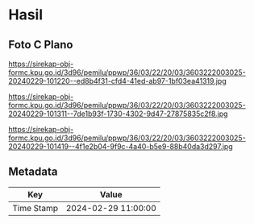 # Hasil

## Foto C Plano

https://sirekap-obj-formc.kpu.go.id/3d96/pemilu/ppwp/36/03/22/20/03/3603222003025-20240229-101220--ed8b4f31-cfd4-41ed-ab97-1bf03ea41319.jpg

https://sirekap-obj-formc.kpu.go.id/3d96/pemilu/ppwp/36/03/22/20/03/3603222003025-20240229-101311--7de1b93f-1730-4302-9d47-27875835c2f8.jpg

https://sirekap-obj-formc.kpu.go.id/3d96/pemilu/ppwp/36/03/22/20/03/3603222003025-20240229-101419--4f1e2b04-9f9c-4a40-b5e9-88b40da3d297.jpg


## Metadata

| Key        | Value               |
| ---------- | ------------------- |
| Time Stamp | 2024-02-29 11:00:00 |



